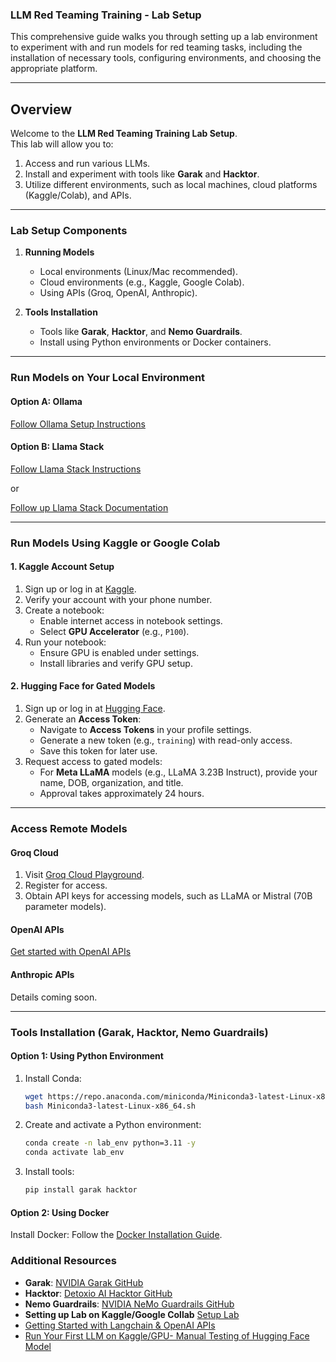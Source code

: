 ### **LLM Red Teaming Training - Lab Setup**

This comprehensive guide walks you through setting up a lab environment to experiment with and run models for red teaming tasks, including the installation of necessary tools, configuring environments, and choosing the appropriate platform.

---

## **Overview**
Welcome to the **LLM Red Teaming Training Lab Setup**.  
This lab will allow you to:
1. Access and run various LLMs.
2. Install and experiment with tools like **Garak** and **Hacktor**.
3. Utilize different environments, such as local machines, cloud platforms (Kaggle/Colab), and APIs.

---

### **Lab Setup Components**

1. **Running Models**
   - Local environments (Linux/Mac recommended).
   - Cloud environments (e.g., Kaggle, Google Colab).
   - Using APIs (Groq, OpenAI, Anthropic).

2. **Tools Installation**
   - Tools like **Garak**, **Hacktor**, and **Nemo Guardrails**.
   - Install using Python environments or Docker containers.

---

### **Run Models on Your Local Environment**

#### **Option A: Ollama**
[Follow Ollama Setup Instructions](./SetupOllama.md)

#### **Option B: Llama Stack**

[Follow Llama Stack Instructions](./RunLLM_Using_Llamastack.md)  

or 

[Follow up Llama Stack Documentation](https://llama-stack.readthedocs.io/en/latest/getting_started/index.html)

---

### **Run Models Using Kaggle or Google Colab**

#### **1. Kaggle Account Setup**
1. Sign up or log in at [Kaggle](https://www.kaggle.com).
2. Verify your account with your phone number.
3. Create a notebook:
   - Enable internet access in notebook settings.
   - Select **GPU Accelerator** (e.g., `P100`).
4. Run your notebook:
   - Ensure GPU is enabled under settings.
   - Install libraries and verify GPU setup.

#### **2. Hugging Face for Gated Models**
1. Sign up or log in at [Hugging Face](https://huggingface.co).
2. Generate an **Access Token**:
   - Navigate to **Access Tokens** in your profile settings.
   - Generate a new token (e.g., `training`) with read-only access.
   - Save this token for later use.
3. Request access to gated models:
   - For **Meta LLaMA** models (e.g., LLaMA 3.23B Instruct), provide your name, DOB, organization, and title.
   - Approval takes approximately 24 hours.

---

### **Access Remote Models**

#### **Groq Cloud**
1. Visit [Groq Cloud Playground](https://console.groq.com/playground).
2. Register for access.
3. Obtain API keys for accessing models, such as LLaMA or Mistral (70B parameter models).

#### **OpenAI APIs**
[Get started with OpenAI APIs](https://openai.com/index/openai-api/)

#### **Anthropic APIs**
Details coming soon.

---

### **Tools Installation (Garak, Hacktor, Nemo Guardrails)**

#### **Option 1: Using Python Environment**
1. Install Conda:
   ```bash
   wget https://repo.anaconda.com/miniconda/Miniconda3-latest-Linux-x86_64.sh
   bash Miniconda3-latest-Linux-x86_64.sh
   ```
2. Create and activate a Python environment:
   ```bash
   conda create -n lab_env python=3.11 -y
   conda activate lab_env
   ```
3. Install tools:
   ```bash
   pip install garak hacktor
   ```

#### **Option 2: Using Docker**
Install Docker:
   Follow the [Docker Installation Guide](https://docs.docker.com/engine/install/).

### **Additional Resources**
- **Garak**: [NVIDIA Garak GitHub](https://github.com/NVIDIA/garak)  
- **Hacktor**: [Detoxio AI Hacktor GitHub](https://github.com/detoxio-ai/hacktor)  
- **Nemo Guardrails**: [NVIDIA NeMo Guardrails GitHub](https://github.com/NVIDIA/NeMo-Guardrails)
- **Setting up Lab on Kaggle/Google Collab** [Setup Lab](https://youtu.be/i_G6HuM5NxM)  
- [Getting Started with Langchain & OpenAI APIs](https://youtu.be/k7xn5N225_g)  
- [Run Your First LLM on Kaggle/GPU- Manual Testing of Hugging Face Model](https://youtu.be/-MorTZoyqZ8)




